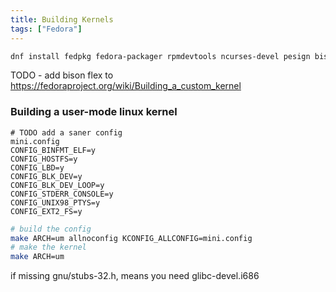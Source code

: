 ```yaml
---
title: Building Kernels
tags: ["Fedora"]
---
```


```bash
dnf install fedpkg fedora-packager rpmdevtools ncurses-devel pesign bison kernel-devel glibc-static
```

TODO - add bison flex to <https://fedoraproject.org/wiki/Building_a_custom_kernel>

### Building a user-mode linux kernel

```
# TODO add a saner config
mini.config
CONFIG_BINFMT_ELF=y
CONFIG_HOSTFS=y
CONFIG_LBD=y
CONFIG_BLK_DEV=y
CONFIG_BLK_DEV_LOOP=y
CONFIG_STDERR_CONSOLE=y
CONFIG_UNIX98_PTYS=y
CONFIG_EXT2_FS=y
```

```bash
# build the config
make ARCH=um allnoconfig KCONFIG_ALLCONFIG=mini.config
# make the kernel
make ARCH=um
```

if missing gnu/stubs-32.h, means you need glibc-devel.i686

